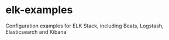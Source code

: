 # elk-examples
Configuration examples for ELK Stack, including Beats, Logstash, Elasticsearch and Kibana

# 
